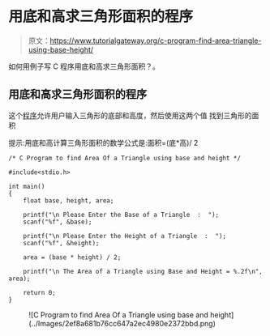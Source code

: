 # 用底和高求三角形面积的程序

> 原文：<https://www.tutorialgateway.org/c-program-find-area-triangle-using-base-height/>

如何用例子写 C 程序用底和高求三角形面积？。

## 用底和高求三角形面积的程序

这个[程序](https://www.tutorialgateway.org/c-programming-examples/)允许用户输入三角形的底部和高度，然后使用这两个值 找到三角形的面积

提示:用底和高计算三角形面积的数学公式是:面积=(底*高)/ 2

```
/* C Program to find Area Of a Triangle using base and height */

#include<stdio.h>

int main()
{
  	float base, height, area;

  	printf("\n Please Enter the Base of a Triangle  :  ");
  	scanf("%f", &base);

  	printf("\n Please Enter the Height of a Triangle  :  ");
  	scanf("%f", &height);

  	area = (base * height) / 2;

  	printf("\n The Area of a Triangle using Base and Height = %.2f\n", area);

  	return 0;
}
```

<figure class="wp-block-image">![C Program to find Area Of a Triangle using base and height](../Images/2ef8a681b76cc647a2ec4980e2372bbd.png)</figure>
